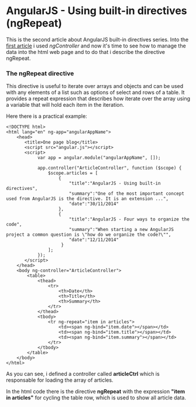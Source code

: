 # AngularJS - Using built-in directives (ngRepeat)
This is the second article about AngularJS built-in directives series.
Into the [first article](#/article/angularjs_builtin_directives) i used  *ngController* and now it's time to see how to manage the data into the html web page and to do that i describe the directive ngRepeat.

### The ngRepeat directive
This directive is useful to iterate over arrays and objects and can be used with any elements of a list such as options of select and rows of a table.
It provides a repeat expression that describes how iterate over the array using a variable that will hold each item in the iteration.

Here there is a practical example:

    <!DOCTYPE html>
    <html lang="en" ng-app="angularAppName">
        <head>
           <title>One page blog</title>
           <script src="angular.js"></script>
           <script>
                var app = angular.module("angularAppName", []);

                app.controller("ArticleController", function ($scope) {
                    $scope.articles = [
                        {
                            "title":"AngularJS - Using built-in directives",
                            "summary":"One of the most important concept used from AngularJS is the directive. It is an extension ...",
                            "date":"30/11/2014"
                        },
                        {
                            "title":"AngularJS - Four ways to organize the code",
                            "summary":"When starting a new AngularJS project a common question is \"how do we organize the code?\"",
                            "date":"12/11/2014"
                         }
                    ];
                });
           </script>
        </head>
        <body ng-controller="ArticleController">
            <table>
                <thead>
                    <tr>
                        <th>Date</th>
                        <th>Title</th>
                        <th>Summary</th>
                    </tr>
                </thead>
                <tbody>
                    <tr ng-repeat="item in articles">
                        <td><span ng-bind="item.date"></span></td>
                        <td><span ng-bind="item.title"></span></td>
                        <td><span ng-bind="item.summary"></span></td>
                    </tr>
                </tbody>
            </table>
        </body>
    </html>

As you can see, i defined a controller called **articleCtrl** which is responsable for loading the array of articles.

In the html code there is the directive **ngRepeat** with the expression **"item in articles"** for cycling the table row,
which is used to show all article data.
